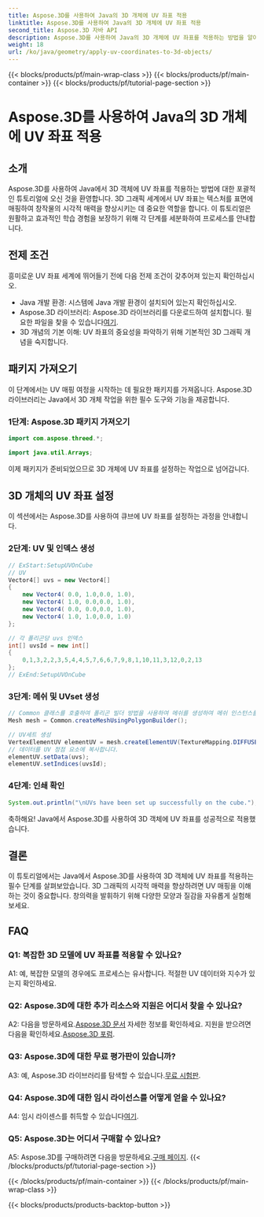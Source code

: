 ```yaml
---
title: Aspose.3D를 사용하여 Java의 3D 개체에 UV 좌표 적용
linktitle: Aspose.3D를 사용하여 Java의 3D 개체에 UV 좌표 적용
second_title: Aspose.3D 자바 API
description: Aspose.3D를 사용하여 Java의 3D 개체에 UV 좌표를 적용하는 방법을 알아보세요. 이 단계별 가이드를 통해 그래픽을 향상해보세요.
weight: 18
url: /ko/java/geometry/apply-uv-coordinates-to-3d-objects/
---
```


{{< blocks/products/pf/main-wrap-class >}}
{{< blocks/products/pf/main-container >}}
{{< blocks/products/pf/tutorial-page-section >}}

# Aspose.3D를 사용하여 Java의 3D 개체에 UV 좌표 적용

## 소개

Aspose.3D를 사용하여 Java에서 3D 객체에 UV 좌표를 적용하는 방법에 대한 포괄적인 튜토리얼에 오신 것을 환영합니다. 3D 그래픽 세계에서 UV 좌표는 텍스처를 표면에 매핑하여 창작물의 시각적 매력을 향상시키는 데 중요한 역할을 합니다. 이 튜토리얼은 원활하고 효과적인 학습 경험을 보장하기 위해 각 단계를 세분화하여 프로세스를 안내합니다.

## 전제 조건

흥미로운 UV 좌표 세계에 뛰어들기 전에 다음 전제 조건이 갖추어져 있는지 확인하십시오.

- Java 개발 환경: 시스템에 Java 개발 환경이 설치되어 있는지 확인하십시오.
-  Aspose.3D 라이브러리: Aspose.3D 라이브러리를 다운로드하여 설치합니다. 필요한 파일을 찾을 수 있습니다[여기](https://releases.aspose.com/3d/java/).
- 3D 개념의 기본 이해: UV 좌표의 중요성을 파악하기 위해 기본적인 3D 그래픽 개념을 숙지합니다.

## 패키지 가져오기

이 단계에서는 UV 매핑 여정을 시작하는 데 필요한 패키지를 가져옵니다. Aspose.3D 라이브러리는 Java에서 3D 개체 작업을 위한 필수 도구와 기능을 제공합니다.

### 1단계: Aspose.3D 패키지 가져오기

```java
import com.aspose.threed.*;

import java.util.Arrays;
```

이제 패키지가 준비되었으므로 3D 개체에 UV 좌표를 설정하는 작업으로 넘어갑니다.

## 3D 개체의 UV 좌표 설정

이 섹션에서는 Aspose.3D를 사용하여 큐브에 UV 좌표를 설정하는 과정을 안내합니다.

### 2단계: UV 및 인덱스 생성

```java
// ExStart:SetupUVOnCube
// UV
Vector4[] uvs = new Vector4[]
{
    new Vector4( 0.0, 1.0,0.0, 1.0),
    new Vector4( 1.0, 0.0,0.0, 1.0),
    new Vector4( 0.0, 0.0,0.0, 1.0),
    new Vector4( 1.0, 1.0,0.0, 1.0)
};

// 각 폴리곤당 uvs 인덱스
int[] uvsId = new int[]
{
    0,1,3,2,2,3,5,4,4,5,7,6,6,7,9,8,1,10,11,3,12,0,2,13
};
// ExEnd:SetupUVOnCube
```

### 3단계: 메쉬 및 UVset 생성

```java
// Common 클래스를 호출하여 폴리곤 빌더 방법을 사용하여 메쉬를 생성하여 메쉬 인스턴스를 설정합니다.
Mesh mesh = Common.createMeshUsingPolygonBuilder();

// UV세트 생성
VertexElementUV elementUV = mesh.createElementUV(TextureMapping.DIFFUSE, MappingMode.POLYGON_VERTEX, ReferenceMode.INDEX_TO_DIRECT);
// 데이터를 UV 정점 요소에 복사합니다.
elementUV.setData(uvs);
elementUV.setIndices(uvsId);
```

### 4단계: 인쇄 확인

```java
System.out.println("\nUVs have been set up successfully on the cube.");
```

축하해요! Java에서 Aspose.3D를 사용하여 3D 객체에 UV 좌표를 성공적으로 적용했습니다.

## 결론

이 튜토리얼에서는 Java에서 Aspose.3D를 사용하여 3D 객체에 UV 좌표를 적용하는 필수 단계를 살펴보았습니다. 3D 그래픽의 시각적 매력을 향상하려면 UV 매핑을 이해하는 것이 중요합니다. 창의력을 발휘하기 위해 다양한 모양과 질감을 자유롭게 실험해 보세요.

## FAQ

### Q1: 복잡한 3D 모델에 UV 좌표를 적용할 수 있나요?

A1: 예, 복잡한 모델의 경우에도 프로세스는 유사합니다. 적절한 UV 데이터와 지수가 있는지 확인하세요.

### Q2: Aspose.3D에 대한 추가 리소스와 지원은 어디서 찾을 수 있나요?

 A2: 다음을 방문하세요.[Aspose.3D 문서](https://reference.aspose.com/3d/java/) 자세한 정보를 확인하세요. 지원을 받으려면 다음을 확인하세요.[Aspose.3D 포럼](https://forum.aspose.com/c/3d/18).

### Q3: Aspose.3D에 대한 무료 평가판이 있습니까?

 A3: 예, Aspose.3D 라이브러리를 탐색할 수 있습니다.[무료 시험판](https://releases.aspose.com/).

### Q4: Aspose.3D에 대한 임시 라이선스를 어떻게 얻을 수 있나요?

 A4: 임시 라이센스를 취득할 수 있습니다[여기](https://purchase.aspose.com/temporary-license/).

### Q5: Aspose.3D는 어디서 구매할 수 있나요?

 A5: Aspose.3D를 구매하려면 다음을 방문하세요.[구매 페이지](https://purchase.aspose.com/buy).
{{< /blocks/products/pf/tutorial-page-section >}}

{{< /blocks/products/pf/main-container >}}
{{< /blocks/products/pf/main-wrap-class >}}

{{< blocks/products/products-backtop-button >}}
